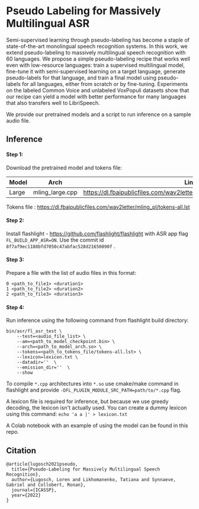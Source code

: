 # Pseudo Labeling for Massively Multilingual ASR

Semi-supervised learning through pseudo-labeling has become a staple of state-of-the-art monolingual speech recognition systems. In this work, we extend pseudo-labeling to massively multilingual speech recognition with 60 languages. We propose a simple pseudo-labeling recipe that works well even with low-resource languages: train a supervised multilingual model, fine-tune it with semi-supervised learning on a target language, generate pseudo-labels for that language, and train a final model using pseudo-labels for all languages, either from scratch or by fine-tuning. Experiments on the labeled Common Voice and unlabeled VoxPopuli datasets show that our recipe can yield a model with better performance for many languages that also transfers well to LibriSpeech.

We provide our pretrained models and a script to run inference on a sample audio file.

## Inference

#### Step 1:
Download the pretrained model and tokens file:

| Model | Arch | Link |
| - | - | - |
Large | mling_large.cpp | https://dl.fbaipublicfiles.com/wav2letter/mling_pl/checkpoint_cv_finetune.bin

Tokens file : https://dl.fbaipublicfiles.com/wav2letter/mling_pl/tokens-all.lst

#### Step 2:

Install flashlight - https://github.com/flashlight/flashlight with ASR app flag `FL_BUILD_APP_ASR=ON`. Use the commit id `8f7af9ec1188bfd7050c47abfac528d21650890f` .

#### Step 3:
Prepare a file with the list of audio files in this format:
```
0 <path_to_file1> <duration1>
1 <path_to_file2> <duration2>
2 <path_to_file3> <duration3>
```

#### Step 4:

Run inference using the following command from flashlight build directory:

```
bin/asr/fl_asr_test \
    --test=<audio_file_list> \
    --am=<path_to_model_checkpoint.bin> \
    --arch=<path_to_model_arch.so> \
    --tokens=<path_to_tokens_file/tokens-all.lst> \
    --lexicon=lexicon.txt \
    --datadir=''  \
    --emission_dir=''  \
    --show
```

To compile `*.cpp` architectures into `*.so` use cmake/make command in flashlight and provide `-DFL_PLUGIN_MODULE_SRC_PATH=path/to/*.cpp` flag.

A lexicon file is required for inference, but because we use greedy decoding, the lexicon isn't actually used. You can create a dummy lexicon using this command: `echo 'a a |' > lexicon.txt`

A Colab notebook with an example of using the model can be found in this repo.

## Citation
```
@article{lugosch2021pseudo,
  title={Pseudo-Labeling for Massively Multilingual Speech Recognition},
  author={Lugosch, Loren and Likhomanenko, Tatiana and Synnaeve, Gabriel and Collobert, Ronan},
  journal={ICASSP},
  year={2022}
}
```
